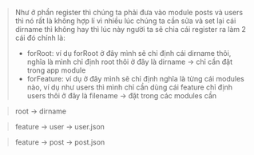 > Như ở phần register thì chúng ta phải đưa vào module posts và users thì nó rất là không hợp lí vì nhiều lúc chúng ta cần sửa và set lại cái dirname thì không hay thì lúc này
người ta sẽ chia cái register ra làm 2 cái đó chính là:
> * forRoot: ví dụ forRoot ở đây mình sẽ chỉ định cái dirname thôi, nghĩa là mình chỉ định root thôi ở đây là dirname  -> chỉ cần đặt trong app module
> * forFeature: ví dụ ở đây mình sẽ chỉ định nghĩa là từng cái modules nào, ví dụ như users thì mình chỉ cần dùng cái feature chỉ định users thôi ở đây là filename -> đặt trong các modules cần

> root -> dirname

> feature -> user -> user.json


> feature -> post -> post.json